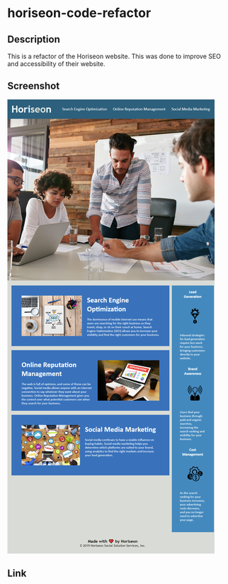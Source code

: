 # horiseon-code-refactor

## Description

This is a refactor of the Horiseon website. This was done to improve SEO and accessibility of their website.

## Screenshot

![Screenshot of Horiseon website](./assets/images/_D__user01_Code_bootcamp_horiseon-code-refactor_index.html.png)

## Link